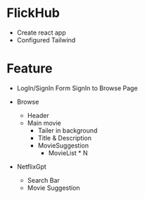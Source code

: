 # FlickHub

- Create react app
- Configured Tailwind


# Feature

- LogIn/SignIn Form
SignIn to Browse Page

- Browse
    - Header
    - Main movie
        - Tailer in background
        - Title & Description
        - MovieSuggestion
            - MovieList * N

- NetflixGpt
    - Search Bar
    - Movie Suggestion